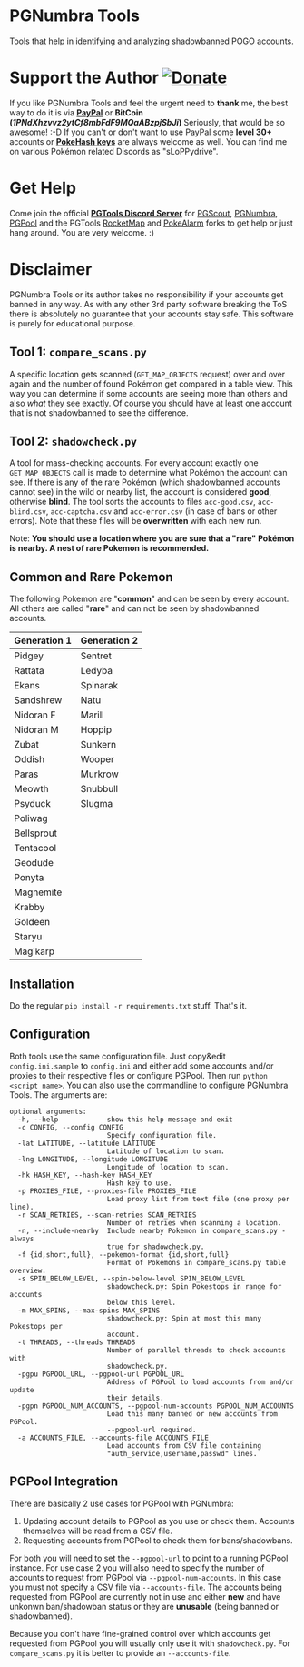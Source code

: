 # PGNumbra Tools
Tools that help in identifying and analyzing shadowbanned POGO accounts.

# Support the Author [![Donate](https://img.shields.io/badge/Donate-PayPal-green.svg)](https://www.paypal.me/slop)
If you like PGNumbra Tools and feel the urgent need to **thank** me, the best way to do it is via **[PayPal](https://www.paypal.me/slop)** or **BitCoin (_1PNdXhzvvz2ytCf8mbFdF9MQaABzpjSbJi_)**  Seriously, that would be so awesome! :-D If you can't or don't want to use PayPal some **level 30+** accounts or **[PokeHash keys](https://talk.pogodev.org/d/51-api-hashing-service-by-pokefarmer)** are always welcome as well. You can find me on various Pokémon related Discords as "sLoPPydrive".

# Get Help
Come join the official **[PGTools Discord Server](https://discord.gg/Vwe5mTa)** for [PGScout](https://github.com/sLoPPydrive/PGScout), [PGNumbra](https://github.com/sLoPPydrive/PGNumbra), [PGPool](https://github.com/sLoPPydrive/PGPool) and the PGTools [RocketMap](https://github.com/sLoPPydrive/RocketMap) and [PokeAlarm](https://github.com/sLoPPydrive/PokeAlarm) forks to get help or just hang around. You are very welcome. :)

# Disclaimer
PGNumbra Tools or its author takes no responsibility if your accounts get banned in any way. As with any other 3rd party software breaking the ToS there is absolutely no guarantee that your accounts stay safe. This software is purely for educational purpose.

## Tool 1: `compare_scans.py`

A specific location gets scanned (`GET_MAP_OBJECTS` request) over and over again and the number of found Pokémon get compared in a table view. This way you can determine if some accounts are seeing more than others and also *what* they see exactly. Of course you should have at least one account that is not shadowbanned to see the difference.

## Tool 2: `shadowcheck.py`

A tool for mass-checking accounts. For every account exactly one `GET_MAP_OBJECTS` call is made to determine what Pokémon the account can see. If there is any of the rare Pokémon (which shadowbanned accounts cannot see) in the wild or nearby list, the account is considered **good**, otherwise **blind**. The tool sorts the accounts to files `acc-good.csv`, `acc-blind.csv`, `acc-captcha.csv` and `acc-error.csv` (in case of bans or other errors). Note that these files will be **overwritten** with each new run.

Note: **You should use a location where you are sure that a "rare" Pokémon is nearby. A nest of rare Pokemon is recommended.**

## Common and Rare Pokemon

The following Pokemon are "**common**" and can be seen by every account. All others are called "**rare**" and can not be seen by shadowbanned accounts.

Generation 1 | Generation 2
------------ | ------------
Pidgey       | Sentret
Rattata      | Ledyba
Ekans        | Spinarak
Sandshrew    | Natu
Nidoran F    | Marill     
Nidoran M    | Hoppip   
Zubat        | Sunkern   
Oddish       | Wooper
Paras        | Murkrow
Meowth       | Snubbull
Psyduck      | Slugma
Poliwag      | 
Bellsprout   |
Tentacool    |
Geodude      |
Ponyta       |
Magnemite    |
Krabby       |
Goldeen      |
Staryu       |
Magikarp     |

## Installation
Do the regular `pip install -r requirements.txt` stuff. That's it.

## Configuration
Both tools use the same configuration file. Just copy&edit `config.ini.sample` to `config.ini` and either add some accounts and/or proxies to their respective files or configure PGPool. Then run `python <script name>`. You can also use the commandline to configure PGNumbra Tools. The arguments are:

```
optional arguments:
  -h, --help            show this help message and exit
  -c CONFIG, --config CONFIG
                        Specify configuration file.
  -lat LATITUDE, --latitude LATITUDE
                        Latitude of location to scan.
  -lng LONGITUDE, --longitude LONGITUDE
                        Longitude of location to scan.
  -hk HASH_KEY, --hash-key HASH_KEY
                        Hash key to use.
  -p PROXIES_FILE, --proxies-file PROXIES_FILE
                        Load proxy list from text file (one proxy per line).
  -r SCAN_RETRIES, --scan-retries SCAN_RETRIES
                        Number of retries when scanning a location.
  -n, --include-nearby  Include nearby Pokemon in compare_scans.py - always
                        true for shadowcheck.py.
  -f {id,short,full}, --pokemon-format {id,short,full}
                        Format of Pokemons in compare_scans.py table overview.
  -s SPIN_BELOW_LEVEL, --spin-below-level SPIN_BELOW_LEVEL
                        shadowcheck.py: Spin Pokestops in range for accounts
                        below this level.
  -m MAX_SPINS, --max-spins MAX_SPINS
                        shadowcheck.py: Spin at most this many Pokestops per
                        account.
  -t THREADS, --threads THREADS
                        Number of parallel threads to check accounts with
                        shadowcheck.py.
  -pgpu PGPOOL_URL, --pgpool-url PGPOOL_URL
                        Address of PGPool to load accounts from and/or update
                        their details.
  -pgpn PGPOOL_NUM_ACCOUNTS, --pgpool-num-accounts PGPOOL_NUM_ACCOUNTS
                        Load this many banned or new accounts from PGPool.
                        --pgpool-url required.
  -a ACCOUNTS_FILE, --accounts-file ACCOUNTS_FILE
                        Load accounts from CSV file containing
                        "auth_service,username,passwd" lines.
```

## PGPool Integration

There are basically 2 use cases for PGPool with PGNumbra:

1. Updating account details to PGPool as you use or check them. Accounts themselves will be read from a CSV file.
2. Requesting accounts from PGPool to check them for bans/shadowbans.

For both you will need to set the `--pgpool-url` to point to a running PGPool instance. For use case 2 you will also need to specify the number of accounts to request from PGPool via `--pgpool-num-accounts`.
In this case you must not specify a CSV file via `--accounts-file`. The accounts being requested from PGPool are currently not in use and either **new** and have unkonwn ban/shadowban status or they are **unusable** (being banned or shadowbanned).

Because you don't have fine-grained control over which accounts get requested from PGPool you will usually only use it with `shadowcheck.py`. For `compare_scans.py` it is better to provide an `--accounts-file`.
